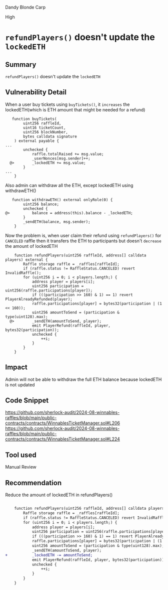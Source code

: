Dandy Blonde Carp

High

# `refundPlayers()` doesn't update the `lockedETH`

## Summary
`refundPlayers()` doesn't update the `lockedETH`

## Vulnerability Detail
When a user buy tickets using `buyTickets()`, it `increases` the lockedETH(which is ETH amount that might be needed for a refund)
```solidity
   function buyTickets(
        uint256 raffleId,
        uint16 ticketCount,
        uint256 blockNumber,
        bytes calldata signature
    ) external payable {
...
        unchecked {
            raffle.totalRaised += msg.value;
            _userNonces[msg.sender]++;
  @>        _lockedETH += msg.value;
        }
...
    }
```
Also admin can withdraw all the ETH, except lockedETH using withdrawETH()
```solidity
   function withdrawETH() external onlyRole(0) {
        uint256 balance;
        unchecked {
@>          balance = address(this).balance - _lockedETH;
        }
        _sendETH(balance, msg.sender);
    }
```
Now the problem is, when user claim their refund using `refundPlayers()` for `CANCELED` raffle then it transfers the ETH to participants but doesn't `decrease` the amount of lockedETH
```solidity
    function refundPlayers(uint256 raffleId, address[] calldata players) external {
        Raffle storage raffle = _raffles[raffleId];
        if (raffle.status != RaffleStatus.CANCELED) revert InvalidRaffle();
        for (uint256 i = 0; i < players.length;) {
            address player = players[i];
            uint256 participation = uint256(raffle.participations[player]);
            if (((participation >> 160) & 1) == 1) revert PlayerAlreadyRefunded(player);
            raffle.participations[player] = bytes32(participation | (1 << 160));
            uint256 amountToSend = (participation & type(uint128).max);
  @>        _sendETH(amountToSend, player);
            emit PlayerRefund(raffleId, player, bytes32(participation));
            unchecked {
                ++i;
            }
        }
    }
```

## Impact
Admin will not be able to withdraw the full ETH balance because lockedETH is not updated

## Code Snippet
https://github.com/sherlock-audit/2024-08-winnables-raffles/blob/main/public-contracts/contracts/WinnablesTicketManager.sol#L206
https://github.com/sherlock-audit/2024-08-winnables-raffles/blob/main/public-contracts/contracts/WinnablesTicketManager.sol#L224

## Tool used
Manual Review

## Recommendation
Reduce the amount of lockedETH in refundPlayers()
```diff

    function refundPlayers(uint256 raffleId, address[] calldata players) external {
        Raffle storage raffle = _raffles[raffleId];
        if (raffle.status != RaffleStatus.CANCELED) revert InvalidRaffle();
        for (uint256 i = 0; i < players.length;) {
            address player = players[i];
            uint256 participation = uint256(raffle.participations[player]);
            if (((participation >> 160) & 1) == 1) revert PlayerAlreadyRefunded(player);
            raffle.participations[player] = bytes32(participation | (1 << 160));
            uint256 amountToSend = (participation & type(uint128).max);
            _sendETH(amountToSend, player);
+           _lockedETH -= amountToSend;
            emit PlayerRefund(raffleId, player, bytes32(participation));
            unchecked {
                ++i;
            }
        }
    }
```